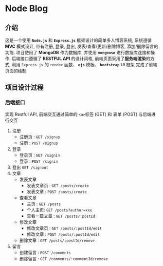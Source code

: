 # Node Blog

## 介绍

这是一个使用 **`Node.js`** 和 **`Express.js`** 框架设计的简单多人博客系统, 系统遵循 **MVC** 模式设计, 带有注册, 登录, 登出, 发表/查看/更新/删除博客, 添加/删除留言的功能. 项目使用了 **MongoDB** 作为数据库, 并使用 **`mongoose`** 进行数据库连接和操作. 后端接口遵循了 **RESTFUL API** 的设计风格, 前端页面采用了**服务端渲染**的方式, 利用 `Express.js` 的 `render` 函数、 **`ejs`** 模板、 **`bootstrap`** UI 框架 完成了前端页面的绘制.



## 项目设计过程
### 后端接口

实现 Restful API, 前端交互通过简单的 `<a>`标签 (GET) 和 表单 (POST) 与后端进行交互

1. 注册
   * 注册页 : `GET /signup`
   * 注册 : `POST /signup`
2. 登录
   * 登录页 : `GET /signin`
   * 登录 : `POST /signin`
3. 登出 `GET /signout`
4. 文章
   * 发表文章
     * 发表文章页 : `GET /posts/create`
     * 发表文章 : `POST /posts/create`
   * 查看文章
     * 主页 : `GET /posts`
     * 个人主页: `GET /posts?author=xxx`
     * 查看一篇文章 : `GET /posts/:postId`
   * 修改文章
     * 修改文章页 : `GET /posts/:postId/edit`
     * 修改文章 : `POST /posts/:postId/edit`
   * 删除文章 : `GET /posts/:postId/remove`
5. 留言
   * 创建留言 : `POST /comments`
   * 删除留言 : `GET /comments/:commentId/remove`
